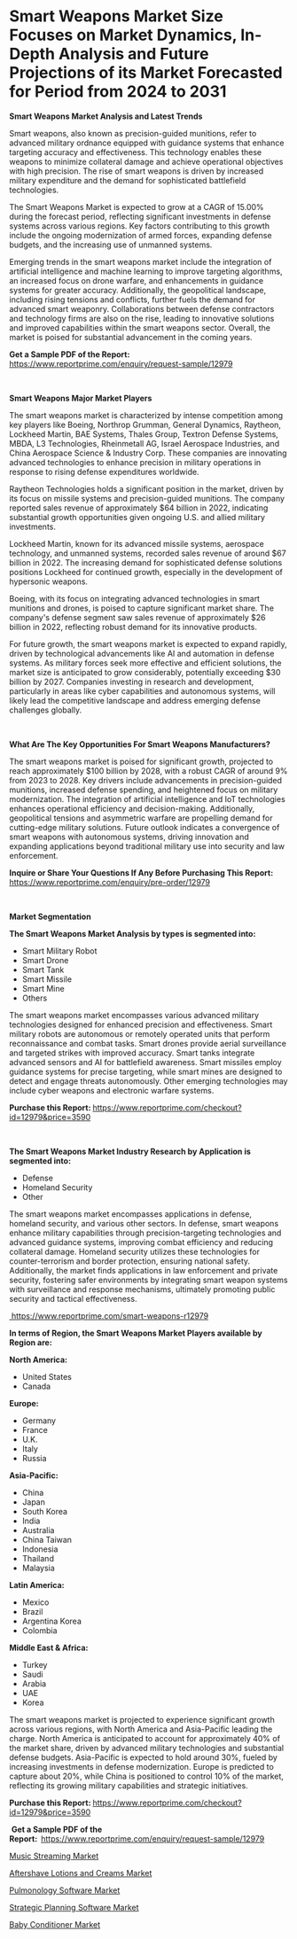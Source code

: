 <p><h1>Smart Weapons Market Size Focuses on Market Dynamics, In-Depth Analysis and Future Projections of its Market Forecasted for Period from 2024 to 2031</h1></p><p><strong>Smart Weapons Market Analysis and Latest Trends</strong></p>
<p><p>Smart weapons, also known as precision-guided munitions, refer to advanced military ordnance equipped with guidance systems that enhance targeting accuracy and effectiveness. This technology enables these weapons to minimize collateral damage and achieve operational objectives with high precision. The rise of smart weapons is driven by increased military expenditure and the demand for sophisticated battlefield technologies.</p><p>The Smart Weapons Market is expected to grow at a CAGR of 15.00% during the forecast period, reflecting significant investments in defense systems across various regions. Key factors contributing to this growth include the ongoing modernization of armed forces, expanding defense budgets, and the increasing use of unmanned systems.</p><p>Emerging trends in the smart weapons market include the integration of artificial intelligence and machine learning to improve targeting algorithms, an increased focus on drone warfare, and enhancements in guidance systems for greater accuracy. Additionally, the geopolitical landscape, including rising tensions and conflicts, further fuels the demand for advanced smart weaponry. Collaborations between defense contractors and technology firms are also on the rise, leading to innovative solutions and improved capabilities within the smart weapons sector. Overall, the market is poised for substantial advancement in the coming years.</p></p>
<p><strong>Get a Sample PDF of the Report:&nbsp;</strong> <a href="https://www.reportprime.com/enquiry/request-sample/12979">https://www.reportprime.com/enquiry/request-sample/12979</a></p>
<p>&nbsp;</p>
<p><strong>Smart Weapons Major Market Players</strong></p>
<p><p>The smart weapons market is characterized by intense competition among key players like Boeing, Northrop Grumman, General Dynamics, Raytheon, Lockheed Martin, BAE Systems, Thales Group, Textron Defense Systems, MBDA, L3 Technologies, Rheinmetall AG, Israel Aerospace Industries, and China Aerospace Science & Industry Corp. These companies are innovating advanced technologies to enhance precision in military operations in response to rising defense expenditures worldwide.</p><p>Raytheon Technologies holds a significant position in the market, driven by its focus on missile systems and precision-guided munitions. The company reported sales revenue of approximately $64 billion in 2022, indicating substantial growth opportunities given ongoing U.S. and allied military investments.</p><p>Lockheed Martin, known for its advanced missile systems, aerospace technology, and unmanned systems, recorded sales revenue of around $67 billion in 2022. The increasing demand for sophisticated defense solutions positions Lockheed for continued growth, especially in the development of hypersonic weapons.</p><p>Boeing, with its focus on integrating advanced technologies in smart munitions and drones, is poised to capture significant market share. The company's defense segment saw sales revenue of approximately $26 billion in 2022, reflecting robust demand for its innovative products.</p><p>For future growth, the smart weapons market is expected to expand rapidly, driven by technological advancements like AI and automation in defense systems. As military forces seek more effective and efficient solutions, the market size is anticipated to grow considerably, potentially exceeding $30 billion by 2027. Companies investing in research and development, particularly in areas like cyber capabilities and autonomous systems, will likely lead the competitive landscape and address emerging defense challenges globally.</p></p>
<p>&nbsp;</p>
<p><strong>What Are The Key Opportunities For Smart Weapons Manufacturers?</strong></p>
<p><p>The smart weapons market is poised for significant growth, projected to reach approximately $100 billion by 2028, with a robust CAGR of around 9% from 2023 to 2028. Key drivers include advancements in precision-guided munitions, increased defense spending, and heightened focus on military modernization. The integration of artificial intelligence and IoT technologies enhances operational efficiency and decision-making. Additionally, geopolitical tensions and asymmetric warfare are propelling demand for cutting-edge military solutions. Future outlook indicates a convergence of smart weapons with autonomous systems, driving innovation and expanding applications beyond traditional military use into security and law enforcement.</p></p>
<p><strong>Inquire or Share Your Questions If Any Before Purchasing This Report:</strong> <a href="https://www.reportprime.com/enquiry/pre-order/12979">https://www.reportprime.com/enquiry/pre-order/12979</a></p>
<p>&nbsp;</p>
<p><strong>Market Segmentation</strong></p>
<p><strong>The Smart Weapons Market Analysis by types is segmented into:</strong></p>
<p><ul><li>Smart Military Robot</li><li>Smart Drone</li><li>Smart Tank</li><li>Smart Missile</li><li>Smart Mine</li><li>Others</li></ul></p>
<p><p>The smart weapons market encompasses various advanced military technologies designed for enhanced precision and effectiveness. Smart military robots are autonomous or remotely operated units that perform reconnaissance and combat tasks. Smart drones provide aerial surveillance and targeted strikes with improved accuracy. Smart tanks integrate advanced sensors and AI for battlefield awareness. Smart missiles employ guidance systems for precise targeting, while smart mines are designed to detect and engage threats autonomously. Other emerging technologies may include cyber weapons and electronic warfare systems.</p></p>
<p><strong>Purchase this Report:&nbsp;</strong><a href="https://www.reportprime.com/checkout?id=12979&price=3590">https://www.reportprime.com/checkout?id=12979&price=3590</a></p>
<p>&nbsp;</p>
<p><strong>The Smart Weapons Market Industry Research by Application is segmented into:</strong></p>
<p><ul><li>Defense</li><li>Homeland Security</li><li>Other</li></ul></p>
<p><p>The smart weapons market encompasses applications in defense, homeland security, and various other sectors. In defense, smart weapons enhance military capabilities through precision-targeting technologies and advanced guidance systems, improving combat efficiency and reducing collateral damage. Homeland security utilizes these technologies for counter-terrorism and border protection, ensuring national safety. Additionally, the market finds applications in law enforcement and private security, fostering safer environments by integrating smart weapon systems with surveillance and response mechanisms, ultimately promoting public security and tactical effectiveness.</p></p>
<p><a href="https://www.reportprime.com/smart-weapons-r12979">&nbsp;https://www.reportprime.com/smart-weapons-r12979</a></p>
<p><strong>In terms of Region, the Smart Weapons Market Players available by Region are:</strong></p>
<p>
    <p> <strong> North America: </strong>
        <ul>
            <li>United States</li>
            <li>Canada</li>
        </ul>
        </p> 
    <p> <strong> Europe: </strong>
        <ul>
            <li>Germany</li>
            <li>France</li>
            <li>U.K.</li>
            <li>Italy</li>
            <li>Russia</li>
        </ul>
        </p> 
    <p> <strong> Asia-Pacific: </strong>
        <ul>
            <li>China</li>
            <li>Japan</li>
            <li>South Korea</li>
            <li>India</li>
            <li>Australia</li>
            <li>China Taiwan</li>
            <li>Indonesia</li>
            <li>Thailand</li>
            <li>Malaysia</li>
        </ul>
        </p> 
    <p> <strong> Latin America: </strong>
        <ul>
            <li>Mexico</li>
            <li>Brazil</li>
            <li>Argentina Korea</li>
            <li>Colombia</li>
        </ul>
        </p> 
    <p> <strong> Middle East & Africa: </strong>
        <ul>
            <li>Turkey</li>
            <li>Saudi</li>
            <li>Arabia</li>
            <li>UAE</li>
            <li>Korea</li>
        </ul>
    </p>
    </p>
<p><p>The smart weapons market is projected to experience significant growth across various regions, with North America and Asia-Pacific leading the charge. North America is anticipated to account for approximately 40% of the market share, driven by advanced military technologies and substantial defense budgets. Asia-Pacific is expected to hold around 30%, fueled by increasing investments in defense modernization. Europe is predicted to capture about 20%, while China is positioned to control 10% of the market, reflecting its growing military capabilities and strategic initiatives.</p></p>
<p><strong>Purchase this Report: </strong><a href="https://www.reportprime.com/checkout?id=12979&price=3590">https://www.reportprime.com/checkout?id=12979&price=3590</a></p>
<p>&nbsp;<strong>Get a Sample PDF of the Report:&nbsp;&nbsp;</strong><a href="https://www.reportprime.com/enquiry/request-sample/12979">https://www.reportprime.com/enquiry/request-sample/12979</a></p>
<p><strong></strong></p>
<p><p><a href="https://www.linkedin.com/pulse/unlocking-growth-potential-market-strategic-analysis-music-v5blf?trackingId=hXbnor56TsisK1W7JrJApA%3D%3D">Music Streaming Market</a></p><p><a href="https://issuu.com/reportprime-2/docs/aftershave-lotions-and-creams-marke_f0b7c2e8a8585e">Aftershave Lotions and Creams Market</a></p><p><a href="https://www.linkedin.com/pulse/global-pulmonology-software-market-size-expected-experience-cagr-dvmgf?trackingId=Jzbo%2Fc3lS%2F6h%2F9f5NRYXbw%3D%3D">Pulmonology Software Market</a></p><p><a href="https://medium.com/@marycampbell8662022/emerging-strategic-planning-software-market-opportunities-market-analysis-for-investors-and-86b38a98e87c">Strategic Planning Software Market</a></p><p><a href="https://issuu.com/reportprime-2/docs/baby-conditioner-market-size-2030.p_f9976102308c0e">Baby Conditioner Market</a></p></p>